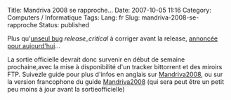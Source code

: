 Title: Mandriva 2008 se rapproche...
Date: 2007-10-05 11:16
Category: Computers / Informatique
Tags:
Lang: fr
Slug: mandriva-2008-se-rapproche
Status: published

Plus qu'[unseul bug](http://qa.mandriva.com/buglist.cgi?query_format=advanced&short_desc_type=allwordssubstr&short_desc=&product=Mandriva+Linux&version=Cooker&long_desc_type=substring&long_desc=&bug_file_loc_type=allwordssubstr&bug_file_loc=&status_whiteboard_type=allwordssubstr&status_whiteboard=&keywords_type=allwords&keywords=&bug_status=NEW&bug_status=ASSIGNED&bug_status=REOPENED&priority=release_critical&emailassigned_to1=1&emailtype1=substring&email1=&emailassigned_to2=1&emailreporter2=1&emailqa_contact2=1&emailcc2=1&emai) *release\_critical* à corriger avant la release, [annoncée pour aujourd'hui](http://wiki.mandriva.com/en/Releases/Mandriva/2008.0/Development)...

La sortie officielle devrait donc survenir en début de semaine prochaine,avec la mise à disponibilité d'un tracker bittorrent et des miroirs FTP. Suivezle guide pour plus d'infos en anglais sur [Mandriva2008](http://wiki.mandriva.com/en/Releases/Mandriva/2008.0), ou sur la version francophone du guide [Mandriva2008](http://wiki.mandriva.com/fr/Mandriva_Linux_2008) (qui sera peut être un petit peu moins à jour avant la sortieofficielle)
